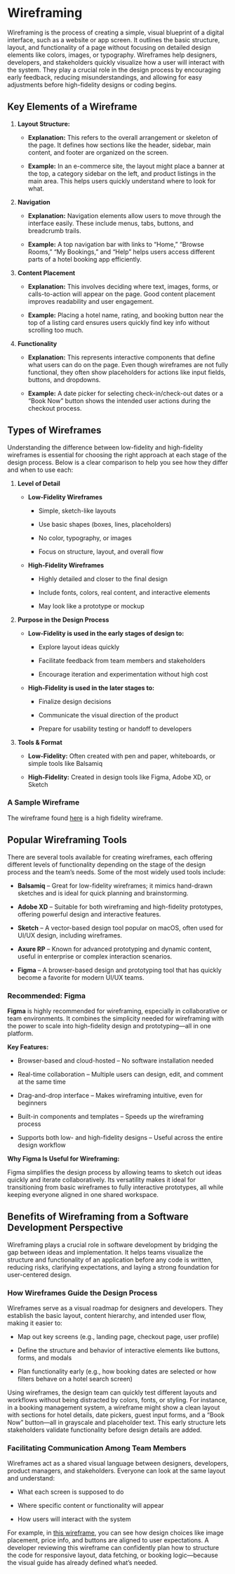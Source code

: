 # Wireframing
Wireframing is the process of creating a simple, visual blueprint of a digital interface, such as a website or app screen. It outlines the basic structure, layout, and functionality of a page without focusing on detailed design elements like colors, images, or typography. Wireframes help designers, developers, and stakeholders quickly visualize how a user will interact with the system. They play a crucial role in the design process by encouraging early feedback, reducing misunderstandings, and allowing for easy adjustments before high-fidelity designs or coding begins.

## Key Elements of a Wireframe
1. **Layout Structure:**
    * **Explanation:** This refers to the overall arrangement or skeleton of the page. It defines how sections like the header, sidebar, main content, and footer are organized on the screen.

    * **Example:** In an e-commerce site, the layout might place a banner at the top, a category sidebar on the left, and product listings in the main area. This helps users quickly understand where to look for what.

2. **Navigation**
    * **Explanation:** Navigation elements allow users to move through the interface easily. These include menus, tabs, buttons, and breadcrumb trails.

    * **Example:** A top navigation bar with links to “Home,” “Browse Rooms,” “My Bookings,” and “Help” helps users access different parts of a hotel booking app efficiently.

3. **Content Placement**
    * **Explanation:** This involves deciding where text, images, forms, or calls-to-action will appear on the page. Good content placement improves readability and user engagement.

    * **Example:** Placing a hotel name, rating, and booking button near the top of a listing card ensures users quickly find key info without scrolling too much.

4. **Functionality**
   * **Explanation:** This represents interactive components that define what users can do on the page. Even though wireframes are not fully functional, they often show placeholders for actions like input fields, buttons, and dropdowns.

    * **Example:** A date picker for selecting check-in/check-out dates or a “Book Now” button shows the intended user actions during the checkout process.

## Types of Wireframes
Understanding the difference between low-fidelity and high-fidelity wireframes is essential for choosing the right approach at each stage of the design process. Below is a clear comparison to help you see how they differ and when to use each:

1. **Level of Detail**
    * **Low-Fidelity Wireframes**

        * Simple, sketch-like layouts

        * Use basic shapes (boxes, lines, placeholders)

        * No color, typography, or images

        * Focus on structure, layout, and overall flow

    * **High-Fidelity Wireframes**

        * Highly detailed and closer to the final design

        * Include fonts, colors, real content, and interactive elements

        * May look like a prototype or mockup

2. **Purpose in the Design Process**
    * **Low-Fidelity is used in the early stages of design to:**

        * Explore layout ideas quickly

        * Facilitate feedback from team members and stakeholders

        * Encourage iteration and experimentation without high cost

    * **High-Fidelity is used in the later stages to:**

        * Finalize design decisions

        * Communicate the visual direction of the product

        * Prepare for usability testing or handoff to developers

3. **Tools & Format**
    * **Low-Fidelity:** Often created with pen and paper, whiteboards, or simple tools like Balsamiq

    * **High-Fidelity:** Created in design tools like Figma, Adobe XD, or Sketch

### A Sample Wireframe
The wireframe found [here](https://www.figma.com/design/E2BRqdPcKkrnX6hLGPto8Z/Project-Airbnb?node-id=1-2&t=sTAeZGS3VrBemZUd-0) is a high fidelity wireframe.

## Popular Wireframing Tools
There are several tools available for creating wireframes, each offering different levels of functionality depending on the stage of the design process and the team’s needs. Some of the most widely used tools include:

* **Balsamiq** – Great for low-fidelity wireframes; it mimics hand-drawn sketches and is ideal for quick planning and brainstorming.

* **Adobe XD** – Suitable for both wireframing and high-fidelity prototypes, offering powerful design and interactive features.

* **Sketch** – A vector-based design tool popular on macOS, often used for UI/UX design, including wireframes.

* **Axure RP** – Known for advanced prototyping and dynamic content, useful in enterprise or complex interaction scenarios.

* **Figma** – A browser-based design and prototyping tool that has quickly become a favorite for modern UI/UX teams.

### Recommended: Figma
**Figma** is highly recommended for wireframing, especially in collaborative or team environments. It combines the simplicity needed for wireframing with the power to scale into high-fidelity design and prototyping—all in one platform.

**Key Features:**
* Browser-based and cloud-hosted – No software installation needed

* Real-time collaboration – Multiple users can design, edit, and comment at the same time

* Drag-and-drop interface – Makes wireframing intuitive, even for beginners

* Built-in components and templates – Speeds up the wireframing process

* Supports both low- and high-fidelity designs – Useful across the entire design workflow

**Why Figma Is Useful for Wireframing:**

Figma simplifies the design process by allowing teams to sketch out ideas quickly and iterate collaboratively. Its versatility makes it ideal for transitioning from basic wireframes to fully interactive prototypes, all while keeping everyone aligned in one shared workspace.

## Benefits of Wireframing from a Software Development Perspective
Wireframing plays a crucial role in software development by bridging the gap between ideas and implementation. It helps teams visualize the structure and functionality of an application before any code is written, reducing risks, clarifying expectations, and laying a strong foundation for user-centered design.

### How Wireframes Guide the Design Process
Wireframes serve as a visual roadmap for designers and developers. They establish the basic layout, content hierarchy, and intended user flow, making it easier to:

* Map out key screens (e.g., landing page, checkout page, user profile)

* Define the structure and behavior of interactive elements like buttons, forms, and modals

* Plan functionality early (e.g., how booking dates are selected or how filters behave on a hotel search screen)

Using wireframes, the design team can quickly test different layouts and workflows without being distracted by colors, fonts, or styling. For instance, in a booking management system, a wireframe might show a clean layout with sections for hotel details, date pickers, guest input forms, and a “Book Now” button—all in grayscale and placeholder text. This early structure lets stakeholders validate functionality before design details are added.

### Facilitating Communication Among Team Members
Wireframes act as a shared visual language between designers, developers, product managers, and stakeholders. Everyone can look at the same layout and understand:

* What each screen is supposed to do

* Where specific content or functionality will appear

* How users will interact with the system

For example, in [this wireframe](https://www.figma.com/design/E2BRqdPcKkrnX6hLGPto8Z/Project-Airbnb?node-id=1-2&p=f), you can see how design choices like image placement, price info, and buttons are aligned to user expectations. A developer reviewing this wireframe can confidently plan how to structure the code for responsive layout, data fetching, or booking logic—because the visual guide has already defined what’s needed.

